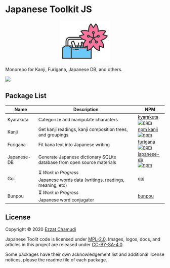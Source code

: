 # Japanese Toolkit JS

<p align="center">
  <a href="https://github.com/echamudi/japanese-toolkit/">
    <img src="https://raw.githubusercontent.com/echamudi/japanese-toolkit/master/images/japanese-toolkit.svg" alt="Japanese Toolkit Logo" width="160" height="128">
  </a>
</p>

Monorepo for Kanji, Furigana, Japanese DB, and others.

<img src="https://github.com/echamudi/japanese-toolkit/workflows/Japanese%20Toolkit%20JS/badge.svg">

## Package List

| Name | Description | NPM |
| - | - | - |
| Kyarakuta | Categorize and manipulate characters | [kyarakuta](https://www.npmjs.com/package/kyarakuta) <br> <a href="https://www.npmjs.com/package/kyarakuta"><img alt="npm" src="https://img.shields.io/npm/dm/kyarakuta"></a> |
| Kanji | Get kanji readings, kanji composition trees, and groupings | [npm kanji](https://www.npmjs.com/package/kanji) <br> <a href="https://www.npmjs.com/package/kanji"><img alt="npm" src="https://img.shields.io/npm/dm/kanji"></a> |
| Furigana | Fit kana text into Japanese writing | [furigana](https://www.npmjs.com/package/furigana) <br> <a href="https://www.npmjs.com/package/furigana"><img alt="npm" src="https://img.shields.io/npm/dm/furigana"></a> |
| Japanese-DB | Generate Japanese dictionary SQLite database from open source materials | [japanese-db](https://www.npmjs.com/package/japanese-db) <br> <a href="https://www.npmjs.com/package/japanese-db"><img alt="npm" src="https://img.shields.io/npm/dm/japanese-db"></a> |
| Goi | ⏳ *Work in Progress* <br> Japanese words data (writings, readings, meaning, etc) | [goi](https://www.npmjs.com/package/goi) |
| Bunpou | ⏳ *Work in Progress* <br>  Japanese word conjugator | [bunpou](https://www.npmjs.com/package/bunpou) |

## License

Copyright © 2020 [Ezzat Chamudi](https://github.com/echamudi)

Japanese Toolit code is licensed under [MPL-2.0](https://www.mozilla.org/en-US/MPL/2.0/). Images, logos, docs, and articles in this project are released under [CC-BY-SA-4.0](https://creativecommons.org/licenses/by-sa/4.0/legalcode).

Some packages have their own acknowledgement list and additional license notices, please the readme file of each package.